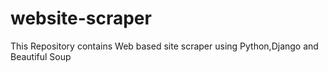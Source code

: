 # website-scraper
This Repository contains Web based site scraper using Python,Django and Beautiful Soup
